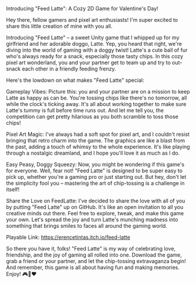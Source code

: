 Introducing "Feed Latte": A Cozy 2D Game for Valentine's Day!

Hey there, fellow gamers and pixel art enthusiasts! I'm super excited to share this little creation of mine with you all.

Introducing "Feed Latte" – a sweet Unity game that I whipped up for my girlfriend and her adorable doggo, Latte. Yep, you heard that right, we're diving into the world of gaming with a doggy twist! Latte's a cute ball of fur who's always ready for a snack, especially those tasty chips. In this cozy pixel art wonderland, you and your partner get to team up and try to out-snack each other in a friendly feeding frenzy.

Here's the lowdown on what makes "Feed Latte" special:

Gameplay Vibes:
Picture this: you and your partner are on a mission to keep Latte as happy as can be. You're tossing chips like there's no tomorrow, all while the clock's ticking away. It's all about working together to make sure Latte's tummy is full before time runs out. And let me tell you, the competition can get pretty hilarious as you both scramble to toss those chips!

Pixel Art Magic:
I've always had a soft spot for pixel art, and I couldn't resist bringing that retro charm into the game. The graphics are like a blast from the past, adding a touch of whimsy to the whole experience. It's like playing through a nostalgic dreamland, and I hope you'll love it as much as I do.

Easy Peasy, Doggy Squeezy:
Now, you might be wondering if this game's for everyone. Well, fear not! "Feed Latte" is designed to be super easy to pick up, whether you're a gaming pro or just starting out. But hey, don't let the simplicity fool you – mastering the art of chip-tossing is a challenge in itself!

Share the Love on FeedLatte:
I've decided to share the love with all of you by putting "Feed Latte" up on GitHub. It's like an open invitation to all you creative minds out there. Feel free to explore, tweak, and make this game your own. Let's spread the joy and turn Latte's munching madness into something that brings smiles to faces all around the gaming world.

Playable Link: https://erencetintas.itch.io/feed-latte

So there you have it, folks! "Feed Latte" is my way of celebrating love, friendship, and the joy of gaming all rolled into one. Download the game, grab a friend or your partner, and let the chip-tossing extravaganza begin! And remember, this game is all about having fun and making memories. Enjoy! 🎮🐶❤️
